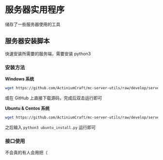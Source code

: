 # 服务器实用程序

储存了一些服务器使用的工具

## 服务器安装脚本

快速安装所需要的服务端，需要安装 python3

### 安装方法

**Windows 系统**

```bash
wget https://github.com/ActiniumCraft/mc-server-utils/raw/develop/server-installer/windows_install.py
```

或在 GitHub 上直接下载源码，完成后双击运行即可

**Ubuntu & Centos 系统**

```sh
wget https://github.com/ActiniumCraft/mc-server-utils/raw/develop/server-installer/ubuntu_install.py
```

之后输入 `python3 ubuntu_install.py` 运行即可

### 接口使用

不会真的有人会用把（